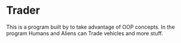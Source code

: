 # Trader
This is a program built by to take advantage of OOP concepts.
In the program Humans and Aliens can Trade vehicles and more stuff.
